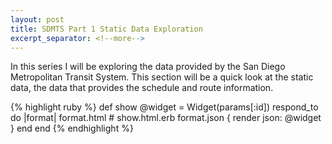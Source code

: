 ```yaml
---
layout: post
title: SDMTS Part 1 Static Data Exploration
excerpt_separator: <!--more-->
---
```

In this series I will be exploring the data provided 
by the San Diego Metropolitan Transit System. This 
section will be a quick look at the static data, the
data that provides the schedule and route information. 
 <!--more-->
{% highlight ruby %}
def show
  @widget = Widget(params[:id])
  respond_to do |format|
    format.html # show.html.erb
    format.json { render json: @widget }
  end
end
{% endhighlight %}
